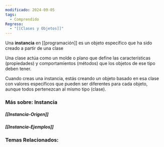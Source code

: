 ```yaml
---
modificado: 2024-09-05
tags:
  - Comprendido
Regreso:
  - "[[Clases y Objetos]]"
---
```


Una **instancia** en [[programación]] es un objeto específico que ha sido creado a partir de una clase

Una clase actúa como un molde o plano que define las características (propiedades) y comportamientos (métodos) que los objetos de ese tipo deben tener. 

Cuando creas una instancia, estás creando un objeto basado en esa clase con valores específicos que pueden ser diferentes para cada objeto, aunque todos pertenezcan al mismo tipo (clase).

### Más sobre: Instancia
##### [[Instancia-Origen]]
##### [[Instancia-Ejemplos]]

### Temas Relacionados:
